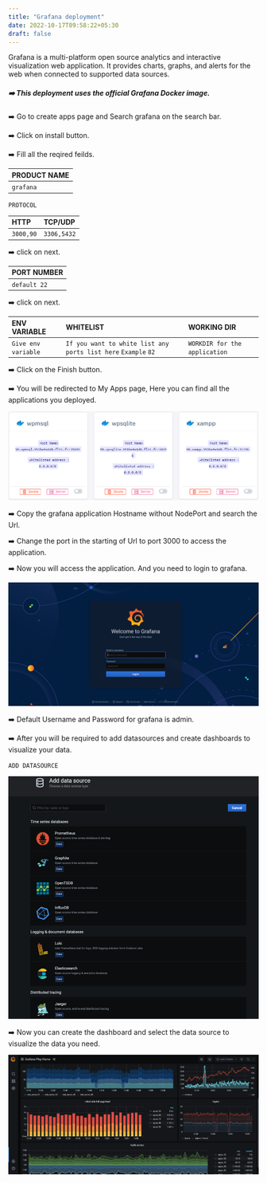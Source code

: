 ```yaml
---
title: "Grafana deployment"
date: 2022-10-17T09:58:22+05:30
draft: false
---
```


Grafana is a multi-platform open source analytics and interactive visualization web application. It provides charts, graphs, and alerts for the web when connected to supported data sources.

##### ➡️ This deployment uses the official Grafana Docker image.  

➡️ Go to create apps page and Search grafana on the search bar.

➡️ Click on install button.

➡️ Fill all the reqired feilds.

| PRODUCT NAME  |
| :--------     | 
| `grafana`    |

`PROTOCOL`

| HTTP          | TCP/UDP       |
| :--------     | :--------     |
| `3000,90`       | `3306,5432`   |

➡️ click on next.

| PORT NUMBER   |
| :--------     |
| `default 22`  |

➡️ click on next.

| ENV VARIABLE         |  WHITELIST                                                       |        WORKING DIR          |
| :---------           | :--------                                                        |:----------------------------| 
| `Give env variable`  | `If you want to white list any ports list here` `Example` `82`   |`WORKDIR for the application`|

➡️ Click on the Finish button.

➡️ You will be redirected to My Apps page, Here you can find all the applications you deployed.

![App Screenshot](images/myapps.png)

➡️ Copy the grafana application Hostname without NodePort and search the Url. 

➡️ Change the port in the starting of Url to port 3000 to access the application.

➡️ Now you will access the application. And you need to login to grafana.

![App Screenshot](images/grafana-login.png)

➡️ Default Username and Password for grafana is admin.

➡️ After you will be required to add datasources and create dashboards to visualize your data.

`ADD DATASOURCE`

![App Screenshot](images/datasources.png)

➡️ Now you can create the dashboard and select the data source to visualize the data you need.

![App Screenshot](images/grafana-dashboard.png)


